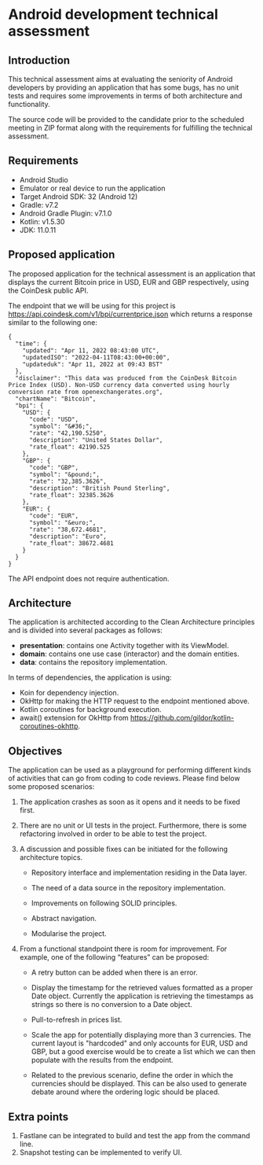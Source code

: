 # Android development technical assessment

## Introduction

This technical assessment aims at evaluating the seniority of Android developers by providing an application that has some bugs, has no unit tests and requires some improvements in terms of both architecture and functionality.

The source code will be provided to the candidate prior to the scheduled meeting in ZIP format along with the requirements for fulfilling the technical assessment.

## Requirements
* Android Studio
* Emulator or real device to run the application
* Target Android SDK: 32 (Android 12)
* Gradle: v7.2
* Android Gradle Plugin: v7.1.0
* Kotlin: v1.5.30
* JDK: 11.0.11

## Proposed application
The proposed application for the technical assessment is an application that displays the current Bitcoin price in USD, EUR and GBP respectively, using the CoinDesk public API.

The endpoint that we will be using for this project is https://api.coindesk.com/v1/bpi/currentprice.json which returns a response similar to the following one:

```
{
  "time": {
    "updated": "Apr 11, 2022 08:43:00 UTC",
    "updatedISO": "2022-04-11T08:43:00+00:00",
    "updateduk": "Apr 11, 2022 at 09:43 BST"
  },
  "disclaimer": "This data was produced from the CoinDesk Bitcoin Price Index (USD). Non-USD currency data converted using hourly conversion rate from openexchangerates.org",
  "chartName": "Bitcoin",
  "bpi": {
    "USD": {
      "code": "USD",
      "symbol": "&#36;",
      "rate": "42,190.5250",
      "description": "United States Dollar",
      "rate_float": 42190.525
    },
    "GBP": {
      "code": "GBP",
      "symbol": "&pound;",
      "rate": "32,385.3626",
      "description": "British Pound Sterling",
      "rate_float": 32385.3626
    },
    "EUR": {
      "code": "EUR",
      "symbol": "&euro;",
      "rate": "38,672.4681",
      "description": "Euro",
      "rate_float": 38672.4681
    }
  }
}
```

The API endpoint does not require authentication.

## Architecture 
The application is architected according to the Clean Architecture principles and is divided into several packages as follows:

* **presentation**: contains one Activity together with its ViewModel.
* **domain**: contains one use case (interactor) and the domain entities.
* **data**: contains the repository implementation.

In terms of dependencies, the application is using:

* Koin for dependency injection.
* OkHttp for making the HTTP request to the endpoint mentioned above.
* Kotlin coroutines for background execution.
* await() extension for OkHttp from https://github.com/gildor/kotlin-coroutines-okhttp.

## Objectives

The application can be used as a playground for performing different kinds of activities that can go from coding to code reviews. Please find below some proposed scenarios:

1. The application crashes as soon as it opens and it needs to be fixed first.

2. There are no unit or UI tests in the project. Furthermore, there is some refactoring involved in order to be able to test the project.

3. A discussion and possible fixes can be initiated for the following architecture topics.
    * Repository interface and implementation residing in the Data layer.

    * The need of a data source in the repository implementation.

    * Improvements on following SOLID principles.

    * Abstract navigation.

    * Modularise the project.

4. From a functional standpoint there is room for improvement. For example, one of the following “features” can be proposed:
    * A retry button can be added when there is an error.

    * Display the timestamp for the retrieved values formatted as a proper Date object. Currently the application is retrieving the timestamps as strings so there is no conversion to a Date object.

    * Pull-to-refresh in prices list.

    * Scale the app for potentially displaying more than 3 currencies. The current layout is "hardcoded" and only accounts for EUR, USD and GBP, but a good exercise would be to create a list which we can then populate with the results from the endpoint.

    * Related to the previous scenario, define the order in which the currencies should be displayed. This can be also used to generate debate around where the ordering logic should be placed.

## Extra points

1. Fastlane can be integrated to build and test the app from the command line.
2. Snapshot testing can be implemented to verify UI.